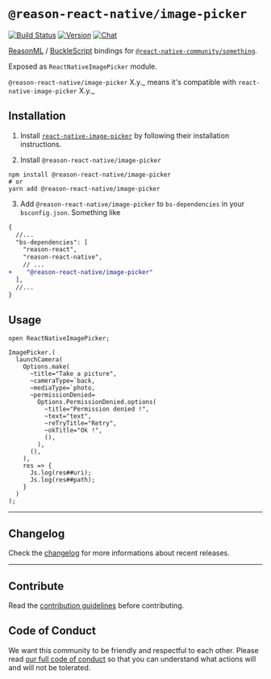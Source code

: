 # `@reason-react-native/image-picker`

[![Build Status](https://github.com/reason-react-native/image-picker/workflows/Build/badge.svg)](https://github.com/reason-react-native/image-picker/actions)
[![Version](https://img.shields.io/npm/v/@reason-react-native/image-picker.svg)](https://www.npmjs.com/@reason-react-native/image-picker)
[![Chat](https://img.shields.io/discord/235176658175262720.svg?logo=discord&colorb=blue)](https://reasonml-community.github.io/reason-react-native/discord/)

[ReasonML](https://reasonml.github.io) /
[BuckleScript](https://bucklescript.github.io) bindings for
[`@react-native-community/something`](https://github.com/react-native-community/something).

Exposed as `ReactNativeImagePicker` module.

`@reason-react-native/image-picker` X.y._ means it's compatible with
`react-native-image-picker` X.y._

## Installation
1. Install
[`react-native-image-picker`](https://github.com/react-native-community/react-native-image-picker)
  by following their installation instructions.

2.  Install `@reason-react-native/image-picker`
```console
npm install @reason-react-native/image-picker
# or
yarn add @reason-react-native/image-picker
```

3.  Add `@reason-react-native/image-picker` to `bs-dependencies` in your
`bsconfig.json`. Something like

```diff
{
  //...
  "bs-dependencies": [
    "reason-react",
    "reason-react-native",
    // ...
+    "@reason-react-native/image-picker"
  ],
  //...
}
```
## Usage

```reason
open ReactNativeImagePicker;

ImagePicker.(
  launchCamera(
    Options.make(
      ~title="Take a picture",
      ~cameraType=`back,
      ~mediaType=`photo,
      ~permissionDenied=
        Options.PermissionDenied.options(
          ~title="Permission denied !",
          ~text="text",
          ~reTryTitle="Retry",
          ~okTitle="Ok !",
          (),
        ),
      (),
    ),
    res => {
      Js.log(res##uri);
      Js.log(res##path);
    }
  )
);
```

---

## Changelog

Check the [changelog](./CHANGELOG.md) for more informations about recent
releases.

---

## Contribute

Read the
[contribution guidelines](https://github.com/reason-react-native/.github/blob/master/CONTRIBUTING.md)
before contributing.

## Code of Conduct

We want this community to be friendly and respectful to each other. Please read
[our full code of conduct](https://github.com/reason-react-native/.github/blob/master/CODE_OF_CONDUCT.md)
so that you can understand what actions will and will not be tolerated.
